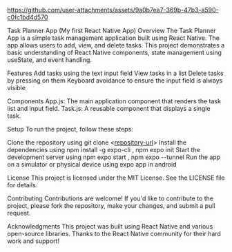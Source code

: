 

https://github.com/user-attachments/assets/9a0b7ea7-369b-47b3-a590-c0fc1bd4d570


Task Planner App (My first React Native App)
Overview
The Task Planner App is a simple task management application built using React Native. The app allows users to add, view, and delete tasks. This project demonstrates a basic understanding of React Native components, state management using useState, and event handling.

Features
Add tasks using the text input field
View tasks in a list
Delete tasks by pressing on them
Keyboard avoidance to ensure the input field is always visible

Components
App.js: The main application component that renders the task list and input field.
Task.js: A reusable component that displays a single task.

Setup
To run the project, follow these steps:

Clone the repository using git clone <[repository-url](https://github.com/ARTIVARI/React-native-todo-list-app.git)>
Install the dependencies using npm install -g  expo-cli , npm expo init
Start the development server using npm expo start , npm expo --tunnel
Run the app on a simulator or physical device using expo app in android

License
This project is licensed under the MIT License. See the LICENSE file for details.

Contributing
Contributions are welcome! If you'd like to contribute to the project, please fork the repository, make your changes, and submit a pull request.

Acknowledgments
This project was built using React Native and various open-source libraries. Thanks to the React Native community for their hard work and support!
